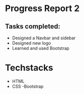 # Progress Report 2
    
## Tasks completed:

  - Designed a Navbar and sidebar
  - Designed new logo
  - Learned and used Bootstrap 
 
# Techstacks
   - HTML
   - CSS
   -Bootstrap
